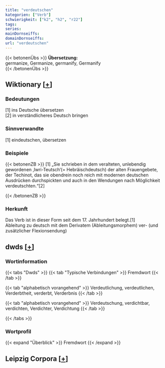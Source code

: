 ```yaml
---
title: "verdeutschen"
kategorien: ["Verb"]
schwierigkeit: ["k2", "h2", "r22"]
tags:
series:
mainDornseiffs:
domainDornseiffs:
url: "verdeutschen"
---
```


{{< betonenÜbs >}}
**Übersetzung:**  
germanize, Germanize, germanify, Germanify  
{{< /betonenÜbs >}}

## Wiktionary [[+](https://de.wiktionary.org/wiki/verdeutschen)]

### Bedeutungen
[1] ins Deutsche übersetzen  
[2] in verständlicheres Deutsch bringen  

### Sinnverwandte
[1] eindeutschen, übersetzen  

### Beispiele
{{< betonenZB >}}
[1] „Sie schrieben in dem veralteten, unlebendig gewordenen ‚Iwri-Teutsch‘(= Hebräischdeutsch) der alten Frauengebete, der Techinot, das sie obendrein noch reich mit modernen deutschen Ausdrücken durchspickten und auch in den Wendungen nach Möglichkeit verdeutschten.“[2]  

{{< /betonenZB >}}
### Herkunft
Das Verb ist in dieser Form seit dem 17. Jahrhundert belegt.[1]  
Ableitung zu deutsch mit dem Derivatem (Ableitungsmorphem) ver- (und zusätzlicher Flexionsendung)  



## dwds [[+](https://www.dwds.de/wb/verdeutschen)]

### Wortinformation
{{< tabs "Dwds" >}}
{{< tab "Typische Verbindungen" >}}
Fremdwort
{{< /tab >}}

{{< tab "alphabetisch vorangehend" >}}
Verdeutlichung, verdeutlichen, Verderbtheit, verderbt, Verderbnis
{{< /tab >}}

{{< tab "alphabetisch vorangehend" >}}
Verdeutschung, verdichtbar, verdichten, Verdichter, Verdichtung
{{< /tab >}}

{{< /tabs >}}

### Wortprofil
{{< expand "Überblick" >}} Fremdwort {{< /expand >}}

## Leipzig Corpora [[+](https://corpora.uni-leipzig.de/en/res?word=verdeutschen&corpusId=deu_newscrawl-public_2018)]

